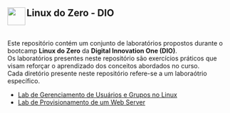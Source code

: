 <section style="display: flex; justify-content: flex-start; align-items: center;">
    <h1>
        <a href="https://www.dio.me/">
            <img align="left" width="40px" src="https://hermes.digitalinnovation.one/assets/diome/logo-minimized.png" >
        </a>
        <span>
            Linux do Zero - DIO</h1>
        </span>
    </h1>
</section>


Este repositório contém um conjunto de laboratórios propostos durante o bootcamp **Linux do Zero** da **Digital Innovation One (DIO)**.  
Os laboratórios presentes neste repositório são exercícios práticos que visam reforçar o aprendizado dos conceitos abordados no curso.  
Cada diretório presente neste repositório refere-se a um laboraótrio específico.

- [Lab de Gerenciamento de Usuários e Grupos no Linux](https://github.com/x86mota/DIO-LinuxDoZero-LabProject/tree/main/LabIaC)
- [Lab de Provisionamento de um Web Server](https://github.com/x86mota/DIO-LinuxDoZero-LabProject/tree/main/LabWebServer)
